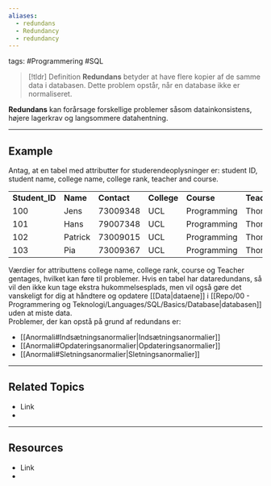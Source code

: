 ```yaml
---
aliases:
  - redundans
  - Redundancy
  - redundancy
---
```

tags: #Programmering #SQL

> [!tldr] Definition
> **Redundans** betyder at have flere kopier af de samme data i databasen. Dette problem opstår, når en database ikke er normaliseret.   

**Redundans** kan forårsage forskellige problemer såsom datainkonsistens, højere lagerkrav og langsommere datahentning.

---

## Example
Antag, at en tabel med attributter for studerendeoplysninger er: student ID, student name, college name, college rank, teacher and course.

|                |          |             |             |             |             |          |
| -------------- | -------- | ----------- | ----------- | ----------- | ----------- | -------- |
| **Student_ID** | **Name** | **Contact** | **College** | **Course**  | **Teacher** | **Rank** |
| 100            | Jens     | 73009348    | UCL         | Programming | Thomas      | 2        |
| 101            | Hans     | 79007348    | UCL         | Programming | Thomas      | 2        |
| 102            | Patrick  | 73009015    | UCL         | Programming | Thomas      | 2        |
| 103            | Pia      | 73009367    | UCL         | Programming | Thomas      | 2        |
Værdier for attributtens college name, college rank, course og Teacher gentages, hvilket kan føre til problemer. 
Hvis en tabel har dataredundans, så vil den ikke kun tage ekstra hukommelsesplads, men vil også gøre det vanskeligt for dig at håndtere og opdatere [[Data|dataene]] i [[Repo/00 - Programmering og Teknologi/Languages/SQL/Basics/Database|databasen]] uden at miste data.  
Problemer, der kan opstå på grund af redundans er:

- [[Anormali#Indsætningsanormalier|Indsætningsanormalier]]
- [[Anormali#Opdateringsanormalier|Opdateringsanormalier]]
- [[Anormali#Sletningsanormalier|Sletningsanormalier]]

---

## Related Topics
- Link
- 

---

## Resources
- Link
- 